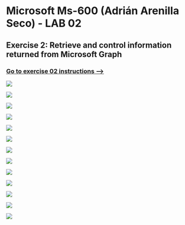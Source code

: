 # Microsoft Ms-600 (Adrián Arenilla Seco) - LAB 02


## Exercise 2: Retrieve and control information returned from Microsoft Graph
### [Go to exercise 02 instructions -->](03-Exercise-2-Retrieve-and-control-information-returned-from-Microsoft-Graph.md)


![](Evidences/Image03a.png)

![](Evidences/Image03b.png)

![](Evidences/Image03c.png)

![](Evidences/Image03d.png)

![](Evidences/Image03e.png)

![](Evidences/Image03f.png)

![](Evidences/Image03g.png)

![](Evidences/Image03h.png)

![](Evidences/Image03i.png)

![](Evidences/Image03j.png)

![](Evidences/Image03k.png)

![](Evidences/Image03l.png)

![](Evidences/Image03m.png)
